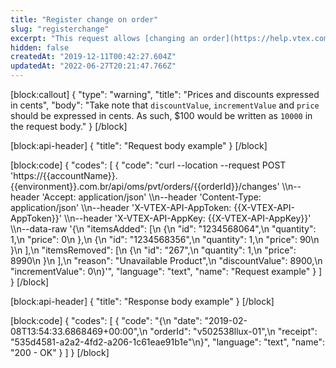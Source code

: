 ```yaml
---
title: "Register change on order"
slug: "registerchange"
excerpt: "This request allows [changing an order](https://help.vtex.com/en/tutorial/alteracao-de-itens-de-um-pedido-finalizado--tutorials_190) by:\n\r- Adding items\n\r- Removing items\n\r- Applying discount to the total value of the order\n\r- Incrementing the total value of the order. \n\nIn those scenarios of order changes, it is possible to insert a [Partial invoice](https://help.vtex.com/en/tracks/pedidos--2xkTisx4SXOWXQel8Jg8sa/q9GPspTb9cHlMeAZfdEUe). The total value of the order will be updated after the insertion of the invoice, even when there's a partial invoice scenario. The updated value is settled by VTEX's Payment Gateway. The reimbursement for the shopper is automatic. \n\r\n\rThis action can only be done for orders in these status:\n\r- `handling`\n\r- `waiting-for-fulfillment`. \n\r\n\r> The `Change order` resource is needed to use this API request. This is included in `OMS - Full access` and `IntegrationProfile - Fulfillment Oms`, among other default roles available in the Admin. Learn more about the [License manager roles and resources](https://help.vtex.com/en/tutorial/roles--7HKK5Uau2H6wxE1rH5oRbc#)."
hidden: false
createdAt: "2019-12-11T00:42:27.604Z"
updatedAt: "2022-06-27T20:21:47.766Z"
---
```

[block:callout]
{
  "type": "warning",
  "title": "Prices and discounts expressed in cents",
  "body": "Take note that `discountValue`, `incrementValue` and `price` should be expressed in cents. As such, $100 would be written as `10000` in the request body."
}
[/block]

[block:api-header]
{
  "title": "Request body example"
}
[/block]

[block:code]
{
  "codes": [
    {
      "code": "curl --location --request POST 'https://{{accountName}}.{{environment}}.com.br/api/oms/pvt/orders/{{orderId}}/changes' \\\n--header 'Accept: application/json' \\\n--header 'Content-Type: application/json' \\\n--header 'X-VTEX-API-AppToken: {{X-VTEX-API-AppToken}}' \\\n--header 'X-VTEX-API-AppKey: {{X-VTEX-API-AppKey}}' \\\n--data-raw '{\n  \"itemsAdded\": [\n    {\n      \"id\": \"1234568064\",\n      \"quantity\": 1,\n      \"price\": 0\n    },\n    {\n      \"id\": \"1234568356\",\n      \"quantity\": 1,\n      \"price\": 90\n    }\n  ],\n  \"itemsRemoved\": [\n    {\n      \"id\": \"267\",\n      \"quantity\": 1,\n      \"price\": 8990\n    }\n  ],\n  \"reason\": \"Unavailable Product\",\n  \"discountValue\": 8900,\n  \"incrementValue\": 0\n}'",
      "language": "text",
      "name": "Request example"
    }
  ]
}
[/block]

[block:api-header]
{
  "title": "Response body example"
}
[/block]

[block:code]
{
  "codes": [
    {
      "code": "{\n  \"date\": \"2019-02-08T13:54:33.6868469+00:00\",\n  \"orderId\": \"v502538llux-01\",\n  \"receipt\": \"535d4581-a2a2-4fd2-a206-1c61eae91b1e\"\n}",
      "language": "text",
      "name": "200 - OK"
    }
  ]
}
[/block]
